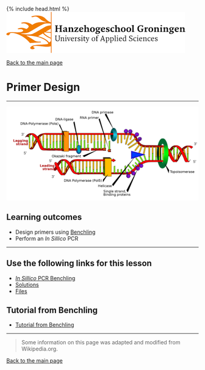 {% include head.html %}
![Hanze](../hanze/hanze.png)

[Back to the main page](../index.md)

# Primer Design

---

![Pic](./pics/impression.png)

## Learning outcomes
- Design primers using [Benchling](https://www.benchling.com/)
- Perform an *In Sillico* PCR

--- 

## Use the following links for this lesson

- [*In Sillico* PCR Benchling](./files/Primer_design_benchling.pdf)
- [Solutions](./files/Primer_design_benchling_solutions.pdf)
- [Files](./files/Files.zip)

## Tutorial from Benchling

- [Tutorial from Benchling](https://www.benchling.com/blog/in-silico-pcr-primer-design-and-gene-amplification)

---

>Some  information on this page was adapted and modified from Wikipedia.org.

[Back to the main page](../index.md)